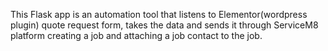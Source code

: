 This Flask app is an automation tool that listens to Elementor(wordpress plugin) quote request form, takes the data and sends it through ServiceM8 platform creating a job and attaching a job contact to the job.